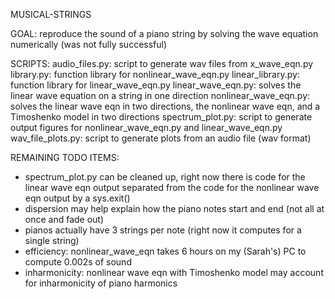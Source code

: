 MUSICAL-STRINGS

GOAL: reproduce the sound of a piano string by solving the wave equation numerically (was not fully successful)

SCRIPTS:
audio_files.py: script to generate wav files from x_wave_eqn.py
library.py: function library for nonlinear_wave_eqn.py
linear_library.py: function library for linear_wave_eqn.py
linear_wave_eqn.py: solves the linear wave equation on a string in one direction
nonlinear_wave_eqn.py: solves the linear wave eqn in two directions, the nonlinear wave eqn, and a Timoshenko model in two directions
spectrum_plot.py: script to generate output figures for nonlinear_wave_eqn.py and linear_wave_eqn.py
wav_file_plots.py: script to generate plots from an audio file (wav format)

REMAINING TODO ITEMS:
- spectrum_plot.py can be cleaned up, right now there is code for the linear wave eqn output separated from the code for the nonlinear wave eqn output by a sys.exit()
- dispersion may help explain how the piano notes start and end (not all at once and fade out)
- pianos actually have 3 strings per note (right now it computes for a single string)
- efficiency: nonlinear_wave_eqn takes 6 hours on my (Sarah's) PC to compute 0.002s of sound
- inharmonicity: nonlinear wave eqn with Timoshenko model may account for inharmonicity of piano harmonics